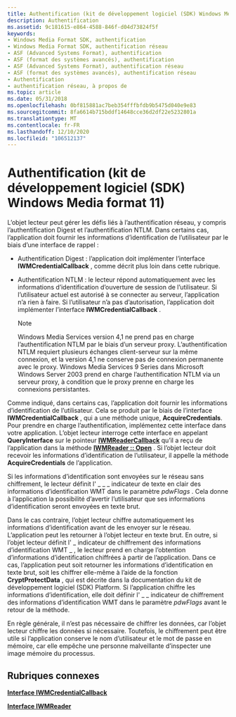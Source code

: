 ```yaml
---
title: Authentification (kit de développement logiciel (SDK) Windows Media format 11)
description: Authentification
ms.assetid: 9c181615-e864-4588-846f-d04d73824f5f
keywords:
- Windows Media Format SDK, authentification
- Windows Media Format SDK, authentification réseau
- ASF (Advanced Systems Format), authentification
- ASF (format des systèmes avancés), authentification
- ASF (Advanced Systems Format), authentification réseau
- ASF (format des systèmes avancés), authentification réseau
- Authentification
- authentification réseau, à propos de
ms.topic: article
ms.date: 05/31/2018
ms.openlocfilehash: 0bf815881ac7beb354fffbfdb9b5475d040e9e83
ms.sourcegitcommit: 8fa6614b715bddf14648cce36d2df22e5232801a
ms.translationtype: MT
ms.contentlocale: fr-FR
ms.lasthandoff: 12/10/2020
ms.locfileid: "106512137"
---
```

# <a name="authentication-windows-media-format-11-sdk"></a>Authentification (kit de développement logiciel (SDK) Windows Media format 11)

L’objet lecteur peut gérer les défis liés à l’authentification réseau, y compris l’authentification Digest et l’authentification NTLM. Dans certains cas, l’application doit fournir les informations d’identification de l’utilisateur par le biais d’une interface de rappel :

-   Authentification Digest : l’application doit implémenter l’interface **IWMCredentialCallback** , comme décrit plus loin dans cette rubrique.
-   Authentification NTLM : le lecteur répond automatiquement avec les informations d’identification d’ouverture de session de l’utilisateur. Si l’utilisateur actuel est autorisé à se connecter au serveur, l’application n’a rien à faire. Si l’utilisateur n’a pas d’autorisation, l’application doit implémenter l’interface **IWMCredentialCallback** .

    > [!Note]  
    > Windows Media Services version 4,1 ne prend pas en charge l’authentification NTLM par le biais d’un serveur proxy. L’authentification NTLM requiert plusieurs échanges client-serveur sur la même connexion, et la version 4,1 ne conserve pas de connexion permanente avec le proxy. Windows Media Services 9 Series dans Microsoft Windows Server 2003 prend en charge l’authentification NTLM via un serveur proxy, à condition que le proxy prenne en charge les connexions persistantes.

     

Comme indiqué, dans certains cas, l’application doit fournir les informations d’identification de l’utilisateur. Cela se produit par le biais de l’interface **IWMCredentialCallback** , qui a une méthode unique, **AcquireCredentials**. Pour prendre en charge l’authentification, implémentez cette interface dans votre application. L’objet lecteur interroge cette interface en appelant **QueryInterface** sur le pointeur [**IWMReaderCallback**](/previous-versions/windows/desktop/api/wmsdkidl/nn-wmsdkidl-iwmreadercallback) qu’il a reçu de l’application dans la méthode [**IWMReader :: Open**](/previous-versions/windows/desktop/api/Wmsdkidl/nf-wmsdkidl-iwmreader-open) . Si l’objet lecteur doit recevoir les informations d’identification de l’utilisateur, il appelle la méthode **AcquireCredentials** de l’application.

Si les informations d’identification sont envoyées sur le réseau sans chiffrement, le lecteur définit l' \_ \_ \_ indicateur de texte en clair des informations d’identification WMT dans le paramètre *pdwFlags* . Cela donne à l’application la possibilité d’avertir l’utilisateur que ses informations d’identification seront envoyées en texte brut.

Dans le cas contraire, l’objet lecteur chiffre automatiquement les informations d’identification avant de les envoyer sur le réseau. L’application peut les retourner à l’objet lecteur en texte brut. En outre, si l’objet lecteur définit l' \_ indicateur de chiffrement des informations d’identification WMT \_ , le lecteur prend en charge l’obtention d’informations d’identification chiffrées à partir de l’application. Dans ce cas, l’application peut soit retourner les informations d’identification en texte brut, soit les chiffrer elle-même à l’aide de la fonction **CryptProtectData** , qui est décrite dans la documentation du kit de développement logiciel (SDK) Platform. Si l’application chiffre les informations d’identification, elle doit définir l' \_ \_ indicateur de chiffrement des informations d’identification WMT dans le paramètre *pdwFlags* avant le retour de la méthode.

En règle générale, il n’est pas nécessaire de chiffrer les données, car l’objet lecteur chiffre les données si nécessaire. Toutefois, le chiffrement peut être utile si l’application conserve le nom d’utilisateur et le mot de passe en mémoire, car elle empêche une personne malveillante d’inspecter une image mémoire du processus.

## <a name="related-topics"></a>Rubriques connexes

<dl> <dt>

[**Interface IWMCredentialCallback**](/previous-versions/windows/desktop/api/wmsdkidl/nn-wmsdkidl-iwmcredentialcallback)
</dt> <dt>

[**Interface IWMReader**](/previous-versions/windows/desktop/api/wmsdkidl/nn-wmsdkidl-iwmreader)
</dt> </dl>

 

 




